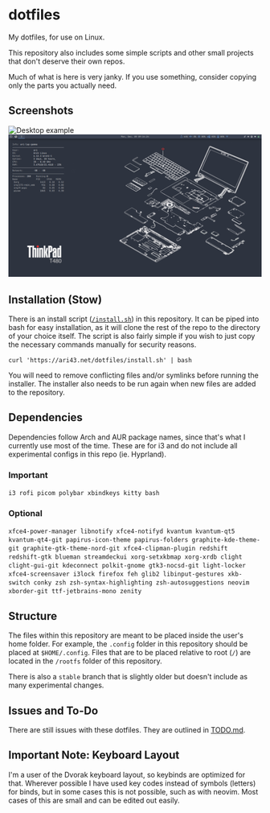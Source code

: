 # dotfiles

My dotfiles, for use on Linux.  

This repository also includes some simple scripts and other small projects that don't deserve their own repos.  

Much of what is here is very janky. If you use something, consider copying only the parts you actually need. 

## Screenshots

![Desktop example](./Pictures/screenshots/desktop.png)
![Laptop example](./Pictures/screenshots/laptop.png)

## Installation (Stow)

There is an install script ([`/install.sh`](./install.sh)) in this repository. It can be piped into bash for easy installation, as it will clone the rest of the repo to the directory of your choice itself. The script is also fairly simple if you wish to just copy the necessary commands manually for security reasons. 

```
curl 'https://ari43.net/dotfiles/install.sh' | bash
```

You will need to remove conflicting files and/or symlinks before running the installer. The installer also needs to be run again when new files are added to the repository. 

## Dependencies

Dependencies follow Arch and AUR package names, since that's what I currently use most of the time. These are for i3 and do not include all experimental configs in this repo (ie. Hyprland). 

### Important

`i3 rofi picom polybar xbindkeys kitty bash`  

### Optional

`xfce4-power-manager libnotify xfce4-notifyd kvantum kvantum-qt5 kvantum-qt4-git papirus-icon-theme papirus-folders graphite-kde-theme-git graphite-gtk-theme-nord-git xfce4-clipman-plugin redshift redshift-gtk blueman streamdeckui xorg-setxkbmap xorg-xrdb clight clight-gui-git kdeconnect polkit-gnome gtk3-nocsd-git light-locker xfce4-screensaver i3lock firefox feh glib2 libinput-gestures xkb-switch conky zsh zsh-syntax-highlighting zsh-autosuggestions neovim xborder-git ttf-jetbrains-mono zenity`

## Structure

The files within this repository are meant to be placed inside the user's home folder. For example, the `.config` folder in this repository should be placed at `$HOME/.config`. Files that are to be placed relative to root (`/`) are located in the `/rootfs` folder of this repository. 

There is also a `stable` branch that is slightly older but doesn't include as many experimental changes. 

## Issues and To-Do

There are still issues with these dotfiles. They are outlined in [TODO.md](./TODO.md). 

## Important Note: Keyboard Layout

I'm a user of the Dvorak keyboard layout, so keybinds are optimized for that. Wherever possible I have used key codes instead of symbols (letters) for binds, but in some cases this is not possible, such as with neovim. Most cases of this are small and can be edited out easily. 
